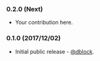 ### 0.2.0 (Next)

* Your contribution here.

### 0.1.0 (2017/12/02)

* Initial public release - [@dblock](https://github.com/dblock).
